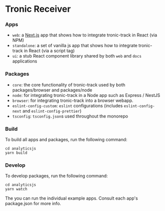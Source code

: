 # Tronic Receiver

### Apps

- `web`: a [Next.js](https://nextjs.org/) app that shows how to integrate tronic-track in React (via NPM)
- `standalone`: a set of vanilla js app that shows how to integrate tronic-track in React (via a script tag)
- `ui`: a stub React component library shared by both `web` and `docs` applications

### Packages
- `core`: the core functionality of tronic-track used by both packages/browser and packages/node
- `node`: for integrating tronic-track in a Node app such as Express / NestJS
- `browser`: for integrating tronic-track into a browser webapp.
- `eslint-config-custom`: `eslint` configurations (includes `eslint-config-next` and `eslint-config-prettier`)
- `tsconfig`: `tsconfig.json`s used throughout the monorepo

### Build

To build all apps and packages, run the following command:

```
cd analyticsjs
yarn build
```

### Develop

To develop packages, run the following command:

```
cd analyticsjs
yarn watch
```

The you can run the individual example apps. Consult each app's package.json for more info.
